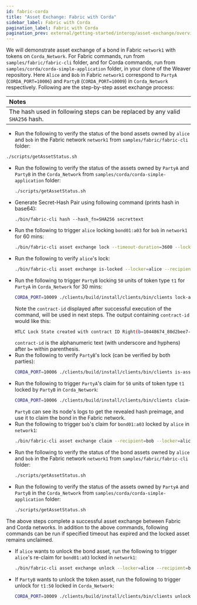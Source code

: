 ```yaml
---
id: fabric-corda
title: "Asset Exchange: Fabric with Corda"
sidebar_label: Fabric with Corda
pagination_label: Fabric with Corda
pagination_prev: external/getting-started/interop/asset-exchange/overview
---
```


We will demonstrate asset exchange of a bond in Fabric `network1` with tokens on `Corda_Network`.
For Fabric commands, run from `samples/fabric/fabric-cli` folder, and for Corda commands, run from `samples/corda/corda-simple-application` folder, in your clone of the Weaver repository. Here `Alice` and `Bob` in Fabric `network1` correspond to `PartyA` (`CORDA_PORT=10006`) and `PartyB` (`CORDA_PORT=10009`) in `Corda_Network` respectively. Following are the step-by-step asset exchange process:

| Notes |
|:------|
| The hash used in following steps can be replaced by any valid `SHA256` hash. |

- Run the following to verify the status of the bond assets owned by `alice` and `bob` in the Fabric network `network1` from `samples/fabric/fabric-cli` folder:
 ```bash
 ./scripts/getAssetStatus.sh
 ```
- Run the following to verify the status of the assets owned by `PartyA` and `PartyB` in the `Corda_Network` from `samples/corda/corda-simple-application` folder:
  ```bash
  ./scripts/getAssetStatus.sh
  ```
- Generate Secret-Hash Pair using following command (prints hash in base64):
  ```
  ./bin/fabric-cli hash --hash_fn=SHA256 secrettext
  ```
- Run the following to trigger `alice` locking `bond01:a03` for `bob` in `network1` for 60 mins:
  ```bash
  ./bin/fabric-cli asset exchange lock --timeout-duration=3600 --locker=alice --recipient=bob --hashBase64=ivHErp1x4bJDKuRo6L5bApO/DdoyD/dG0mAZrzLZEIs= --target-network=network1 --param=bond01:a03
  ```
- Run the following to verify `alice`'s lock:
  ```bash
  ./bin/fabric-cli asset exchange is-locked --locker=alice --recipient=bob --target-network=network1 --param=bond01:a03
  ```
- Run the following to trigger `PartyB` locking `50` units of token type `t1` for `PartyA` in `Corda_Network` for 30 mins:
  ```bash
  CORDA_PORT=10009 ./clients/build/install/clients/bin/clients lock-asset --fungible --hashBase64=ivHErp1x4bJDKuRo6L5bApO/DdoyD/dG0mAZrzLZEIs= --timeout=1800 --recipient="O=PartyA,L=London,C=GB" --param=t1:50
  ```
  Note the `contract-id` displayed after successful execution of the command, will be used in next steps. The output containing `contract-id` would like this:
  ```bash
  HTLC Lock State created with contract ID Right(b=10448674_80d2bee7-5a5d-45df-b14e-60bac4ba1bf3).
  ```
  `contract-id` is the alphanumeric text (with underscore and hyphens) after `b=` within parenthesis.
- Run the following to verify `PartyB`'s lock (can be verified by both parties):
  ```bash
  CORDA_PORT=10006 ./clients/build/install/clients/bin/clients is-asset-locked --contract-id=<contract-id>
  ```
- Run the following to trigger `PartyA`'s claim for `50` units of token type `t1` locked by `PartyB` in `Corda_Network`:
  ```bash
  CORDA_PORT=10006 ./clients/build/install/clients/bin/clients claim-asset --secret=secrettext --contract-id=<contract-id>
  ```
  `PartyB` can see its node's logs to get the revealed hash preimage, and use it to claim the bond in the Fabric network.
- Run the following to trigger `bob`'s claim for `bond01:a03` locked by `alice` in `network1`:
  ```bash
  ./bin/fabric-cli asset exchange claim --recipient=bob --locker=alice --target-network=network1 --param=bond01:a03 --secret=secrettext
  ```
- Run the following to verify the status of the bond assets owned by `alice` and `bob` in the Fabric network `network1` from `samples/fabric/fabric-cli` folder:
   ```bash
   ./scripts/getAssetStatus.sh
   ```
- Run the following to verify the status of the assets owned by `PartyA` and `PartyB` in the `Corda_Network` from `samples/corda/corda-simple-application` folder:
  ```bash
  ./scripts/getAssetStatus.sh
  ```

The above steps complete a successful asset exchange between Fabric and Corda networks. 
In addition to the above commands, following commands can be run if specified timeout has expired and the locked asset remains unclaimed.
- If `alice` wants to unlock the bond asset, run the following to trigger `alice`'s re-claim for `bond01:a03` locked in `network1`:
  ```bash
  ./bin/fabric-cli asset exchange unlock --locker=alice --recipient=bob --target-network=network1 --param=bond01:a03
  ```
- If `PartyB` wants to unlock the token asset, run the following to trigger unlock for `t1:50` locked in `Corda_Network`:
  ```bash
  CORDA_PORT=10009 ./clients/build/install/clients/bin/clients unlock-asset --contract-id=<contract-id>
  ```
